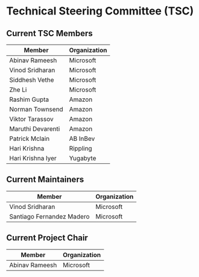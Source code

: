 # Technical Steering Committee (TSC)

## Current TSC Members

| Member | Organization |
| --- | --- |
| Abinav Rameesh | Microsoft |
| Vinod Sridharan | Microsoft |
| Siddhesh Vethe | Microsoft |
| Zhe Li | Microsoft |
| Rashim Gupta | Amazon |
| Norman Townsend | Amazon |
| Viktor Tarassov | Amazon |
| Maruthi Devarenti | Amazon |
| Patrick Mclain | AB InBev |
| Hari Krishna | Rippling |
| Hari Krishna Iyer | Yugabyte |

## Current Maintainers

| Member | Organization |
| --- | --- |
| Vinod Sridharan | Microsoft |
| Santiago Fernandez Madero | Microsoft |

## Current Project Chair

| Member | Organization |
| --- | --- |
| Abinav Rameesh | Microsoft |

